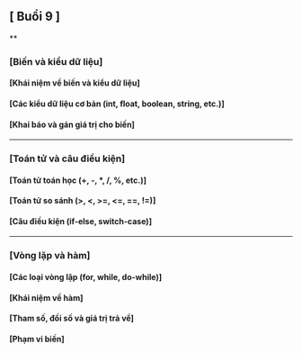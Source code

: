 ## [ Buổi 9 ]
**
### [Biến và kiểu dữ liệu] 
#### [Khái niệm về biến và kiểu dữ liệu]
#### [Các kiểu dữ liệu cơ bản (int, float, boolean, string, etc.)]
#### [Khai báo và gán giá trị cho biến]
***

### [Toán tử và câu điều kiện]
#### [Toán tử toán học (+, -, *, /, %, etc.)]
#### [Toán tử so sánh (>, <, >=, <=, ==, !=)]
#### [Câu điều kiện (if-else, switch-case)]
***
### [Vòng lặp và hàm]
#### [Các loại vòng lặp (for, while, do-while)]
#### [Khái niệm về hàm]
#### [Tham số, đối số và giá trị trả về]
#### [Phạm vi biến]